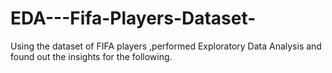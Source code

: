# EDA---Fifa-Players-Dataset-
Using the  dataset of FIFA players ,performed Exploratory Data Analysis and found  out the  insights for the following.
